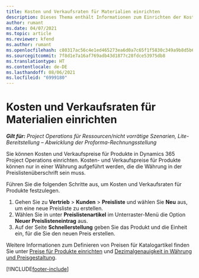 ```yaml
---
title: Kosten und Verkaufsraten für Materialien einrichten
description: Dieses Thema enthält Informationen zum Einrichten der Kosten und Verkaufsraten für Materialien, die für Projekte verwendet werden.
author: rumant
ms.date: 04/07/2021
ms.topic: article
ms.reviewer: kfend
ms.author: rumant
ms.openlocfilehash: c80317ac56c4e1ed465273ea6d0a7c65f1f5830c349a9b8d5b6f7f8d92424c7b
ms.sourcegitcommit: 7f8d1e7a16af769adb43d1877c28fdce53975db8
ms.translationtype: HT
ms.contentlocale: de-DE
ms.lasthandoff: 08/06/2021
ms.locfileid: "6999180"
---
```

# <a name="set-up-cost-and-sales-rates-for-materials"></a>Kosten und Verkaufsraten für Materialien einrichten

_**Gilt für:** Project Operations für Ressourcen/nicht vorrätige Szenarien, Lite-Bereitstellung – Abwicklung der Proforma-Rechnungsstellung_

Sie können Kosten und Verkaufspreise für Produkte in Dynamics 365 Project Operations einrichten. Kosten- und Verkaufspreise für Produkte können nur in einer Währung aufgeführt werden, die die Währung in der Preislistenüberschrift sein muss.

Führen Sie die folgenden Schritte aus, um Kosten und Verkaufsraten für Produkte festzulegen. 

1. Gehen Sie zu **Vertrieb** > **Kunden** > **Preisliste** und wählen Sie **Neu** aus, um eine neue Preisliste zu erstellen. 
2. Wählen Sie in unter **Preislistenartikel** im Unterraster-Menü die Option **Neuer Preislisteneintrag** aus. 
3. Auf der Seite **Schnellerstellung** geben Sie das Produkt und die Einheit ein, für die Sie den neuen Preis erstellen.

Weitere Informationen zum Definieren von Preisen für Katalogartikel finden Sie unter [Preise für Produkte einrichten](/dynamics365/sales-enterprise/create-price-lists-price-list-items-define-pricing-products.md) und [Dezimalgenauigkeit in Währung und Preisgestaltung](/dynamics365/sales-enterprise/decimal-precision-currency-pricing.md).

[!INCLUDE[footer-include](../includes/footer-banner.md)]
